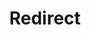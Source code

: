 ﻿---
layout: src/layouts/Redirect.astro
title: Redirect
redirect: /docs/security/users-and-teams/default-permissions
pubDate:  2023-01-01
navSearch: false
navSitemap: false
navMenu: false
---
